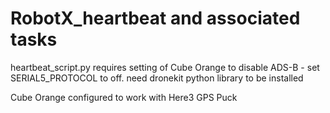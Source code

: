 # RobotX_heartbeat and associated tasks

heartbeat_script.py requires setting of Cube Orange to disable ADS-B - set SERIAL5_PROTOCOL to off.
need dronekit python library to be installed

Cube Orange configured to work with Here3 GPS Puck
